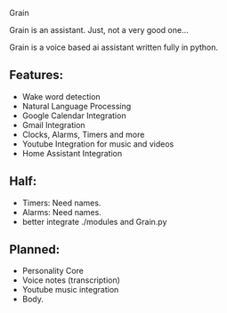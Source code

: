Grain

Grain is an assistant. Just, not a very good one...

Grain is a voice based ai assistant written fully in python.

## Features:
- Wake word detection
- Natural Language Processing
- Google Calendar Integration
- Gmail Integration
- Clocks, Alarms, Timers and more
- Youtube Integration for music and videos
- Home Assistant Integration

## Half:
- Timers: Need names.
- Alarms: Need names.
- better integrate ./modules and Grain.py
## Planned:
- Personality Core
- Voice notes (transcription)
- Youtube music integration
- Body.
